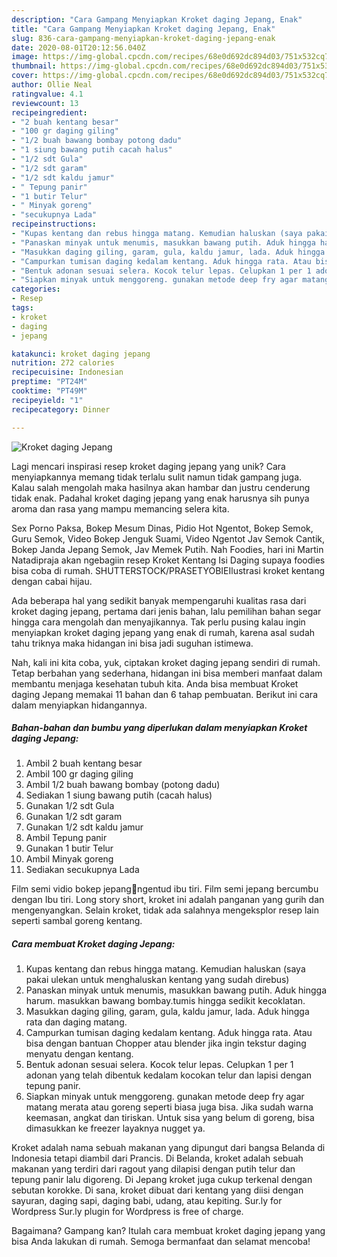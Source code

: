```yaml
---
description: "Cara Gampang Menyiapkan Kroket daging Jepang, Enak"
title: "Cara Gampang Menyiapkan Kroket daging Jepang, Enak"
slug: 836-cara-gampang-menyiapkan-kroket-daging-jepang-enak
date: 2020-08-01T20:12:56.040Z
image: https://img-global.cpcdn.com/recipes/68e0d692dc894d03/751x532cq70/kroket-daging-jepang-foto-resep-utama.jpg
thumbnail: https://img-global.cpcdn.com/recipes/68e0d692dc894d03/751x532cq70/kroket-daging-jepang-foto-resep-utama.jpg
cover: https://img-global.cpcdn.com/recipes/68e0d692dc894d03/751x532cq70/kroket-daging-jepang-foto-resep-utama.jpg
author: Ollie Neal
ratingvalue: 4.1
reviewcount: 13
recipeingredient:
- "2 buah kentang besar"
- "100 gr daging giling"
- "1/2 buah bawang bombay potong dadu"
- "1 siung bawang putih cacah halus"
- "1/2 sdt Gula"
- "1/2 sdt garam"
- "1/2 sdt kaldu jamur"
- " Tepung panir"
- "1 butir Telur"
- " Minyak goreng"
- "secukupnya Lada"
recipeinstructions:
- "Kupas kentang dan rebus hingga matang. Kemudian haluskan (saya pakai ulekan untuk menghaluskan kentang yang sudah direbus)"
- "Panaskan minyak untuk menumis, masukkan bawang putih. Aduk hingga harum. masukkan bawang bombay.tumis hingga sedikit kecoklatan."
- "Masukkan daging giling, garam, gula, kaldu jamur, lada. Aduk hingga rata dan daging matang."
- "Campurkan tumisan daging kedalam kentang. Aduk hingga rata. Atau bisa dengan bantuan Chopper atau blender jika ingin tekstur daging menyatu dengan kentang."
- "Bentuk adonan sesuai selera. Kocok telur lepas. Celupkan 1 per 1 adonan yang telah dibentuk kedalam kocokan telur dan lapisi dengan tepung panir."
- "Siapkan minyak untuk menggoreng. gunakan metode deep fry agar matang merata atau goreng seperti biasa juga bisa. Jika sudah warna keemasan, angkat dan tiriskan. Untuk sisa yang belum di goreng, bisa dimasukkan ke freezer layaknya nugget ya."
categories:
- Resep
tags:
- kroket
- daging
- jepang

katakunci: kroket daging jepang 
nutrition: 272 calories
recipecuisine: Indonesian
preptime: "PT24M"
cooktime: "PT49M"
recipeyield: "1"
recipecategory: Dinner

---
```



![Kroket daging Jepang](https://img-global.cpcdn.com/recipes/68e0d692dc894d03/751x532cq70/kroket-daging-jepang-foto-resep-utama.jpg)

Lagi mencari inspirasi resep kroket daging jepang yang unik? Cara menyiapkannya memang tidak terlalu sulit namun tidak gampang juga. Kalau salah mengolah maka hasilnya akan hambar dan justru cenderung tidak enak. Padahal kroket daging jepang yang enak harusnya sih punya aroma dan rasa yang mampu memancing selera kita.

Sex Porno Paksa, Bokep Mesum Dinas, Pidio Hot Ngentot, Bokep Semok, Guru Semok, Video Bokep Jenguk Suami, Video Ngentot Jav Semok Cantik, Bokep Janda Jepang Semok, Jav Memek Putih. Nah Foodies, hari ini Martin Natadipraja akan ngebagiin resep Kroket Kentang Isi Daging supaya foodies bisa coba di rumah. SHUTTERSTOCK/PRASETYOBIEIlustrasi kroket kentang dengan cabai hijau.

Ada beberapa hal yang sedikit banyak mempengaruhi kualitas rasa dari kroket daging jepang, pertama dari jenis bahan, lalu pemilihan bahan segar hingga cara mengolah dan menyajikannya. Tak perlu pusing kalau ingin menyiapkan kroket daging jepang yang enak di rumah, karena asal sudah tahu triknya maka hidangan ini bisa jadi suguhan istimewa.


Nah, kali ini kita coba, yuk, ciptakan kroket daging jepang sendiri di rumah. Tetap berbahan yang sederhana, hidangan ini bisa memberi manfaat dalam membantu menjaga kesehatan tubuh kita. Anda bisa membuat Kroket daging Jepang memakai 11 bahan dan 6 tahap pembuatan. Berikut ini cara dalam menyiapkan hidangannya.

<!--inarticleads1-->

##### Bahan-bahan dan bumbu yang diperlukan dalam menyiapkan Kroket daging Jepang:

1. Ambil 2 buah kentang besar
1. Ambil 100 gr daging giling
1. Ambil 1/2 buah bawang bombay (potong dadu)
1. Sediakan 1 siung bawang putih (cacah halus)
1. Gunakan 1/2 sdt Gula
1. Gunakan 1/2 sdt garam
1. Gunakan 1/2 sdt kaldu jamur
1. Ambil  Tepung panir
1. Gunakan 1 butir Telur
1. Ambil  Minyak goreng
1. Sediakan secukupnya Lada


Film semi vidio bokep jepang🍌ngentud ibu tiri. Film semi jepang bercumbu dengan Ibu tiri. Long story short, kroket ini adalah panganan yang gurih dan mengenyangkan. Selain kroket, tidak ada salahnya mengeksplor resep lain seperti sambal goreng kentang. 

<!--inarticleads2-->

##### Cara membuat Kroket daging Jepang:

1. Kupas kentang dan rebus hingga matang. Kemudian haluskan (saya pakai ulekan untuk menghaluskan kentang yang sudah direbus)
1. Panaskan minyak untuk menumis, masukkan bawang putih. Aduk hingga harum. masukkan bawang bombay.tumis hingga sedikit kecoklatan.
1. Masukkan daging giling, garam, gula, kaldu jamur, lada. Aduk hingga rata dan daging matang.
1. Campurkan tumisan daging kedalam kentang. Aduk hingga rata. Atau bisa dengan bantuan Chopper atau blender jika ingin tekstur daging menyatu dengan kentang.
1. Bentuk adonan sesuai selera. Kocok telur lepas. Celupkan 1 per 1 adonan yang telah dibentuk kedalam kocokan telur dan lapisi dengan tepung panir.
1. Siapkan minyak untuk menggoreng. gunakan metode deep fry agar matang merata atau goreng seperti biasa juga bisa. Jika sudah warna keemasan, angkat dan tiriskan. Untuk sisa yang belum di goreng, bisa dimasukkan ke freezer layaknya nugget ya.


Kroket adalah nama sebuah makanan yang dipungut dari bangsa Belanda di Indonesia tetapi diambil dari Prancis. Di Belanda, kroket adalah sebuah makanan yang terdiri dari ragout yang dilapisi dengan putih telur dan tepung panir lalu digoreng. Di Jepang kroket juga cukup terkenal dengan sebutan korokke. Di sana, kroket dibuat dari kentang yang diisi dengan sayuran, daging sapi, daging babi, udang, atau kepiting. Sur.ly for Wordpress Sur.ly plugin for Wordpress is free of charge. 

Bagaimana? Gampang kan? Itulah cara membuat kroket daging jepang yang bisa Anda lakukan di rumah. Semoga bermanfaat dan selamat mencoba!
